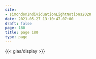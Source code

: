 ```yaml
---
cite:
- simondonIndividuationLightNotions2020
date: 2021-05-27 13:10:47-07:00
draft: false
page: 180
title: page 180
type: page
---
```


{{< glas/display >}}